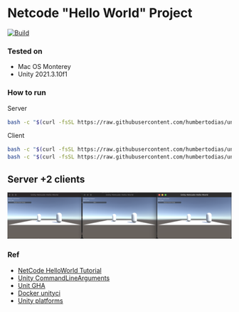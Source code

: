 # Netcode "Hello World" Project

[![Build](https://github.com/humbertodias/unity-netcode-helloworld/actions/workflows/main.yml/badge.svg)](https://github.com/humbertodias/unity-netcode-helloworld/actions/workflows/main.yml)


### Tested on

* Mac OS Monterey
* Unity 2021.3.10f1

### How to run

Server

```sh
bash -c "$(curl -fsSL https://raw.githubusercontent.com/humbertodias/unity-netcode-helloworld/main/run.sh) server"
```

Client

```sh
bash -c "$(curl -fsSL https://raw.githubusercontent.com/humbertodias/unity-netcode-helloworld/main/run.sh) client" &
bash -c "$(curl -fsSL https://raw.githubusercontent.com/humbertodias/unity-netcode-helloworld/main/run.sh) client" &
```

## Server +2 clients
![](doc/server-2-clients.png)


### Ref

* [NetCode HelloWorld Tutorial](https://docs-multiplayer.unity3d.com/netcode/current/tutorials/helloworld)
* [Unity CommandLineArguments](https://docs.unity.cn/530/Documentation/Manual/CommandLineArguments.html)
* [Unit GHA](https://isaacbroyles.com/gamedev/2020/07/04/unity-github-actions.html)
* [Docker unityci](https://hub.docker.com/r/unityci/editor/tags)
* [Unity platforms](https://docs.unity3d.com/ScriptReference/BuildTarget.html)